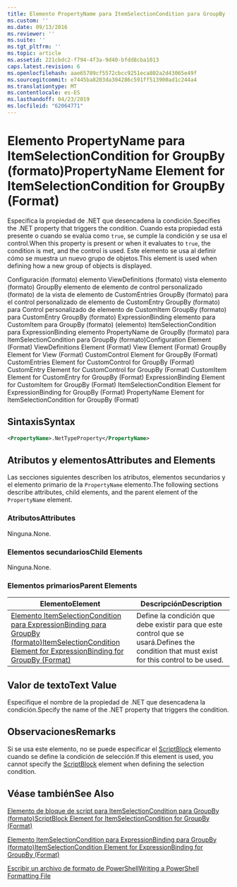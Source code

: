 ```yaml
---
title: Elemento PropertyName para ItemSelectionCondition para GroupBy (formato) | Microsoft Docs
ms.custom: ''
ms.date: 09/13/2016
ms.reviewer: ''
ms.suite: ''
ms.tgt_pltfrm: ''
ms.topic: article
ms.assetid: 221cbdc2-f794-4f3a-9d40-bfdd8cba1013
caps.latest.revision: 6
ms.openlocfilehash: aae65789cf5572cbcc9251eca802a2d43065e49f
ms.sourcegitcommit: e7445ba8203da304286c591ff513900ad1c244a4
ms.translationtype: MT
ms.contentlocale: es-ES
ms.lasthandoff: 04/23/2019
ms.locfileid: "62064771"
---
```

# <a name="propertyname-element-for-itemselectioncondition-for-groupby-format"></a><span data-ttu-id="fcdb7-102">Elemento PropertyName para ItemSelectionCondition for GroupBy (formato)</span><span class="sxs-lookup"><span data-stu-id="fcdb7-102">PropertyName Element for ItemSelectionCondition for GroupBy (Format)</span></span>

<span data-ttu-id="fcdb7-103">Especifica la propiedad de .NET que desencadena la condición.</span><span class="sxs-lookup"><span data-stu-id="fcdb7-103">Specifies the .NET property that triggers the condition.</span></span> <span data-ttu-id="fcdb7-104">Cuando esta propiedad está presente o cuando se evalúa como `true`, se cumple la condición y se usa el control.</span><span class="sxs-lookup"><span data-stu-id="fcdb7-104">When this property is present or when it evaluates to `true`, the condition is met, and the control is used.</span></span> <span data-ttu-id="fcdb7-105">Este elemento se usa al definir cómo se muestra un nuevo grupo de objetos.</span><span class="sxs-lookup"><span data-stu-id="fcdb7-105">This element is used when defining how a new group of objects is displayed.</span></span>

<span data-ttu-id="fcdb7-106">Configuración (formato) elemento ViewDefinitions (formato) vista elemento (formato) GroupBy elemento de elemento de control personalizado (formato) de la vista de elemento de CustomEntries GroupBy (formato) para el control personalizado de elemento de CustomEntry GroupBy (formato) para Control personalizado de elemento de CustomItem GroupBy (formato) para CustomEntry GroupBy (formato) ExpressionBinding elemento para CustomItem para GroupBy (formato) (elemento) ItemSelectionCondition para ExpressionBinding elemento PropertyName de GroupBy (formato) para ItemSelectionCondition para GroupBy (formato)</span><span class="sxs-lookup"><span data-stu-id="fcdb7-106">Configuration Element (Format) ViewDefinitions Element (Format) View Element (Format) GroupBy Element for View (Format) CustomControl Element for GroupBy (Format) CustomEntries Element for CustomControl for GroupBy (Format) CustomEntry Element for CustomControl for GroupBy (Format) CustomItem Element for CustomEntry for GroupBy (Format) ExpressionBinding Element for CustomItem for GroupBy (Format) ItemSelectionCondition Element for ExpressionBinding for GroupBy (Format) PropertyName Element for ItemSelectionCondition for GroupBy (Format)</span></span>

## <a name="syntax"></a><span data-ttu-id="fcdb7-107">Sintaxis</span><span class="sxs-lookup"><span data-stu-id="fcdb7-107">Syntax</span></span>

```xml
<PropertyName>.NetTypeProperty</PropertyName>
```

## <a name="attributes-and-elements"></a><span data-ttu-id="fcdb7-108">Atributos y elementos</span><span class="sxs-lookup"><span data-stu-id="fcdb7-108">Attributes and Elements</span></span>

<span data-ttu-id="fcdb7-109">Las secciones siguientes describen los atributos, elementos secundarios y el elemento primario de la `PropertyName` elemento.</span><span class="sxs-lookup"><span data-stu-id="fcdb7-109">The following sections describe attributes, child elements, and the parent element of the `PropertyName` element.</span></span>

### <a name="attributes"></a><span data-ttu-id="fcdb7-110">Atributos</span><span class="sxs-lookup"><span data-stu-id="fcdb7-110">Attributes</span></span>

<span data-ttu-id="fcdb7-111">Ninguna.</span><span class="sxs-lookup"><span data-stu-id="fcdb7-111">None.</span></span>

### <a name="child-elements"></a><span data-ttu-id="fcdb7-112">Elementos secundarios</span><span class="sxs-lookup"><span data-stu-id="fcdb7-112">Child Elements</span></span>

<span data-ttu-id="fcdb7-113">Ninguna.</span><span class="sxs-lookup"><span data-stu-id="fcdb7-113">None.</span></span>

### <a name="parent-elements"></a><span data-ttu-id="fcdb7-114">Elementos primarios</span><span class="sxs-lookup"><span data-stu-id="fcdb7-114">Parent Elements</span></span>

|<span data-ttu-id="fcdb7-115">Elemento</span><span class="sxs-lookup"><span data-stu-id="fcdb7-115">Element</span></span>|<span data-ttu-id="fcdb7-116">Descripción</span><span class="sxs-lookup"><span data-stu-id="fcdb7-116">Description</span></span>|
|-------------|-----------------|
|[<span data-ttu-id="fcdb7-117">Elemento ItemSelectionCondition para ExpressionBinding para GroupBy (formato)</span><span class="sxs-lookup"><span data-stu-id="fcdb7-117">ItemSelectionCondition Element for ExpressionBinding for GroupBy (Format)</span></span>](./itemselectioncondition-element-for-expressionbinding-for-groupby-format.md)|<span data-ttu-id="fcdb7-118">Define la condición que debe existir para que este control que se usará.</span><span class="sxs-lookup"><span data-stu-id="fcdb7-118">Defines the condition that must exist for this control to be used.</span></span>|

## <a name="text-value"></a><span data-ttu-id="fcdb7-119">Valor de texto</span><span class="sxs-lookup"><span data-stu-id="fcdb7-119">Text Value</span></span>

<span data-ttu-id="fcdb7-120">Especifique el nombre de la propiedad de .NET que desencadena la condición.</span><span class="sxs-lookup"><span data-stu-id="fcdb7-120">Specify the name of the .NET property that triggers the condition.</span></span>

## <a name="remarks"></a><span data-ttu-id="fcdb7-121">Observaciones</span><span class="sxs-lookup"><span data-stu-id="fcdb7-121">Remarks</span></span>

<span data-ttu-id="fcdb7-122">Si se usa este elemento, no se puede especificar el [ScriptBlock](./scriptblock-element-for-itemselectioncondition-for-groupby-format.md) elemento cuando se define la condición de selección.</span><span class="sxs-lookup"><span data-stu-id="fcdb7-122">If this element is used, you cannot specify the [ScriptBlock](./scriptblock-element-for-itemselectioncondition-for-groupby-format.md) element when defining the selection condition.</span></span>

## <a name="see-also"></a><span data-ttu-id="fcdb7-123">Véase también</span><span class="sxs-lookup"><span data-stu-id="fcdb7-123">See Also</span></span>

[<span data-ttu-id="fcdb7-124">Elemento de bloque de script para ItemSelectionCondition para GroupBy (formato)</span><span class="sxs-lookup"><span data-stu-id="fcdb7-124">ScriptBlock Element for ItemSelectionCondition for GroupBy (Format)</span></span>](./scriptblock-element-for-itemselectioncondition-for-groupby-format.md)

[<span data-ttu-id="fcdb7-125">Elemento ItemSelectionCondition para ExpressionBinding para GroupBy (formato)</span><span class="sxs-lookup"><span data-stu-id="fcdb7-125">ItemSelectionCondition Element for ExpressionBinding for GroupBy (Format)</span></span>](./itemselectioncondition-element-for-expressionbinding-for-groupby-format.md)

[<span data-ttu-id="fcdb7-126">Escribir un archivo de formato de PowerShell</span><span class="sxs-lookup"><span data-stu-id="fcdb7-126">Writing a PowerShell Formatting File</span></span>](./writing-a-powershell-formatting-file.md)
